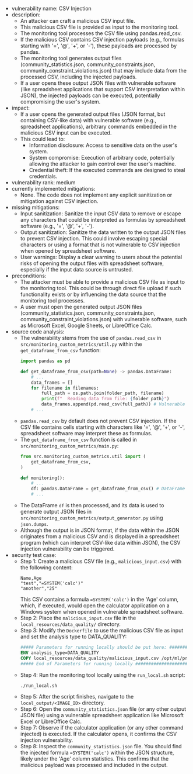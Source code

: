 - vulnerability name: CSV Injection
- description:
  - An attacker can craft a malicious CSV input file.
  - This malicious CSV file is provided as input to the monitoring tool.
  - The monitoring tool processes the CSV file using pandas.read_csv.
  - If the malicious CSV contains CSV injection payloads (e.g., formulas starting with '=', '@', '+', or '-'), these payloads are processed by pandas.
  - The monitoring tool generates output files (community_statistics.json, community_constraints.json, community_constraint_violations.json) that may include data from the processed CSV, including the injected payloads.
  - If a user opens these output JSON files with vulnerable software (like spreadsheet applications that support CSV interpretation within JSON), the injected payloads can be executed, potentially compromising the user's system.
- impact:
  - If a user opens the generated output files (JSON format, but containing CSV-like data) with vulnerable software (e.g., spreadsheet applications), arbitrary commands embedded in the malicious CSV input can be executed.
  - This could lead to:
    - Information disclosure: Access to sensitive data on the user's system.
    - System compromise: Execution of arbitrary code, potentially allowing the attacker to gain control over the user's machine.
    - Credential theft: If the executed commands are designed to steal credentials.
- vulnerability rank: medium
- currently implemented mitigations:
  - None. The code does not implement any explicit sanitization or mitigation against CSV injection.
- missing mitigations:
  - Input sanitization: Sanitize the input CSV data to remove or escape any characters that could be interpreted as formulas by spreadsheet software (e.g., '=', '@', '+', '-').
  - Output sanitization: Sanitize the data written to the output JSON files to prevent CSV injection. This could involve escaping special characters or using a format that is not vulnerable to CSV injection when opened by spreadsheet software.
  - User warnings: Display a clear warning to users about the potential risks of opening the output files with spreadsheet software, especially if the input data source is untrusted.
- preconditions:
  - The attacker must be able to provide a malicious CSV file as input to the monitoring tool. This could be through direct file upload if such functionality exists or by influencing the data source that the monitoring tool processes.
  - A user must open the generated output JSON files (community_statistics.json, community_constraints.json, community_constraint_violations.json) with vulnerable software, such as Microsoft Excel, Google Sheets, or LibreOffice Calc.
- source code analysis:
  - The vulnerability stems from the use of `pandas.read_csv` in `src/monitoring_custom_metrics/util.py` within the `get_dataframe_from_csv` function:
    ```python
    import pandas as pd

    def get_dataframe_from_csv(path=None) -> pandas.DataFrame:
        # ...
        data_frames = []
        for filename in filenames:
            full_path = os.path.join(folder_path, filename)
            print(f"  Reading data from file: {folder_path}")
            data_frames.append(pd.read_csv(full_path)) # Vulnerable point: pandas.read_csv is used without sanitization
        # ...
    ```
  - `pandas.read_csv` by default does not prevent CSV injection. If the CSV file contains cells starting with characters like '=', '@', '+', or '-', spreadsheet software may interpret these as formulas.
  - The `get_dataframe_from_csv` function is called in `src/monitoring_custom_metrics/main.py`:
    ```python
    from src.monitoring_custom_metrics.util import (
        get_dataframe_from_csv,
    )

    def monitoring():
        # ...
        df: pandas.DataFrame = get_dataframe_from_csv() # DataFrame is created from CSV input
        # ...
    ```
  - The DataFrame `df` is then processed, and its data is used to generate output JSON files in `src/monitoring_custom_metrics/output_generator.py` using `json.dumps`.
  - Although the output is in JSON format, if the data within the JSON originates from a malicious CSV and is displayed in a spreadsheet program (which can interpret CSV-like data within JSON), the CSV injection vulnerability can be triggered.
- security test case:
  - Step 1: Create a malicious CSV file (e.g., `malicious_input.csv`) with the following content:
    ```csv
    Name,Age
    "test","=SYSTEM('calc')"
    "another","25"
    ```
    This CSV contains a formula `=SYSTEM('calc')` in the 'Age' column, which, if executed, would open the calculator application on a Windows system when opened in vulnerable spreadsheet software.
  - Step 2: Place the `malicious_input.csv` file in the `local_resources/data_quality/` directory.
  - Step 3: Modify the `Dockerfile` to use the malicious CSV file as input and set the analysis type to DATA_QUALITY:
    ```dockerfile
    ##### Parameters for running locally should be put here: #####################################
    ENV analysis_type=DATA_QUALITY
    COPY local_resources/data_quality/malicious_input.csv /opt/ml/processing/input/data
    ##### End of Parameters for running locally ###########################################################################################
    ```
  - Step 4: Run the monitoring tool locally using the `run_local.sh` script:
    ```bash
    ./run_local.sh
    ```
  - Step 5: After the script finishes, navigate to the `local_output/<IMAGE_ID>` directory.
  - Step 6: Open the `community_statistics.json` file (or any other output JSON file) using a vulnerable spreadsheet application like Microsoft Excel or LibreOffice Calc.
  - Step 7: Observe if the calculator application (or any other command injected) is executed. If the calculator opens, it confirms the CSV injection vulnerability.
  - Step 8: Inspect the `community_statistics.json` file. You should find the injected formula `=SYSTEM('calc')` within the JSON structure, likely under the 'Age' column statistics. This confirms that the malicious payload was processed and included in the output.
